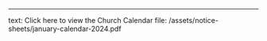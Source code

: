 ---
text: Click here to view the Church Calendar
file: /assets/notice-sheets/january-calendar-2024.pdf
